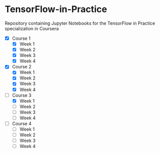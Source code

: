 # TensorFlow-in-Practice
Repository containing Jupyter Notebooks for the TensorFlow in Practice specialization in Coursera

- [x] Course 1
    - [x] Week 1
    - [x] Week 2
    - [x] Week 3
    - [x] Week 4
- [x] Course 2
    - [x] Week 1
    - [x] Week 2
    - [x] Week 3
    - [x] Week 4
- [ ] Course 3
    - [x] Week 1
    - [ ] Week 2
    - [ ] Week 3
    - [ ] Week 4
- [ ] Course 4
    - [ ] Week 1
    - [ ] Week 2
    - [ ] Week 3
    - [ ] Week 4
